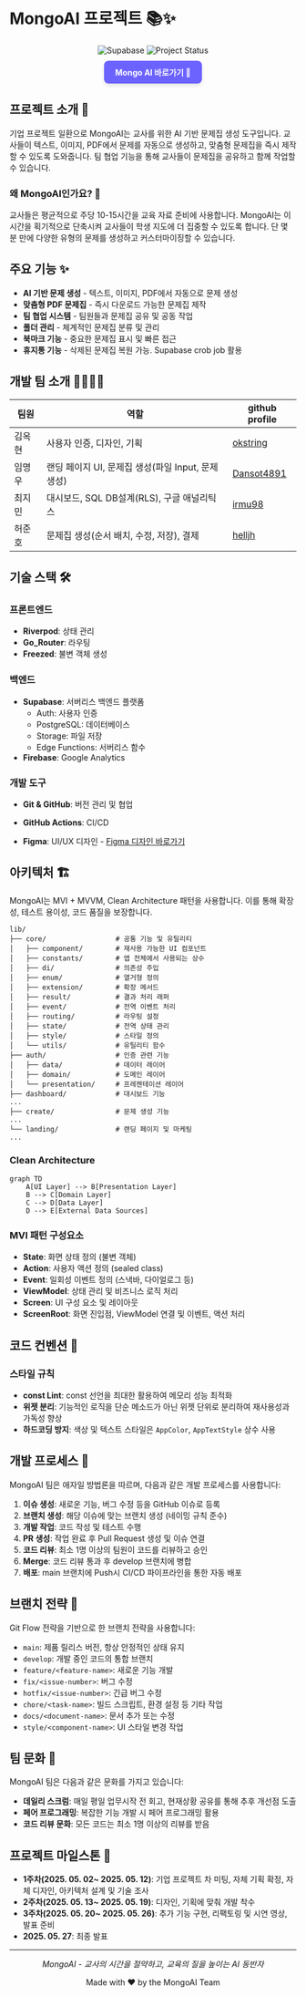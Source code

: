 # MongoAI 프로젝트 📚✨

<div align="center">
  <img src="https://img.shields.io/badge/Supabase-DB-3ECF8E?logo=supabase" alt="Supabase" />
  <img src="https://img.shields.io/badge/Status-Active-success" alt="Project Status" />
</div>
<div align="center">
  <a href="https://gitflow-exercise.github.io/MongoAI-web/" target="_blank" style="
     display: inline-block;
     background-color: #6C63FF;
     color: white;
     padding: 10px 20px;
     margin-top: 10px;
     border-radius: 8px;
     text-decoration: none;
     font-weight: bold;
     box-shadow: 0 4px 6px rgba(0,0,0,0.1);
     transition: background-color 0.3s ease;
  " onmouseover="this.style.backgroundColor='#2bb67c'" onmouseout="this.style.backgroundColor='#3ECF8E'">
    Mongo AI 바로가기 🚀
  </a>
</div>

## 프로젝트 소개 🚀

기업 프로젝트 일환으로 MongoAI는 교사를 위한 AI 기반 문제집 생성 도구입니다. 교사들이 텍스트, 이미지, PDF에서 문제를 자동으로 생성하고, 맞춤형 문제집을 즉시 제작할 수 있도록 도와줍니다. 팀 협업 기능을 통해 교사들이 문제집을 공유하고 함께 작업할 수 있습니다.

### 왜 MongoAI인가요? 🤔

교사들은 평균적으로 주당 10-15시간을 교육 자료 준비에 사용합니다. MongoAI는 이 시간을 획기적으로 단축시켜 교사들이 학생 지도에 더 집중할 수 있도록 합니다. 단 몇 분 만에 다양한 유형의 문제를 생성하고 커스터마이징할 수 있습니다.

## 주요 기능 ✨

- **AI 기반 문제 생성** - 텍스트, 이미지, PDF에서 자동으로 문제 생성
- **맞춤형 PDF 문제집** - 즉시 다운로드 가능한 문제집 제작
- **팀 협업 시스템** - 팀원들과 문제집 공유 및 공동 작업
- **폴더 관리** - 체계적인 문제집 분류 및 관리
- **북마크 기능** - 중요한 문제집 표시 및 빠른 접근
- **휴지통 기능** - 삭제된 문제집 복원 가능. Supabase crob job 활용

## 개발 팀 소개 👨‍💻👩‍💻

| 팀원   | 역할                      | github profile                              |
| ------ | ------------------------- | ------------------------------------------- |
| 김옥현 | 사용자 인증, 디자인, 기획 | [okstring](https://github.com/okstring)     |
| 임명우 | 랜딩 페이지 UI, 문제집 생성(파일 Input, 문제 생성) | [Dansot4891](https://github.com/Dansot4891) |
| 최지민 | 대시보드, SQL DB설계(RLS), 구글 애널리틱스  | [irmu98](https://github.com/irmu98)         |
| 허준호 | 문제집 생성(순서 배치, 수정, 저장), 결제 | [helljh](https://github.com/helljh)         |



## 기술 스택 🛠️

### 프론트엔드

- **Riverpod**: 상태 관리
- **Go_Router**: 라우팅
- **Freezed**: 불변 객체 생성

### 백엔드

- **Supabase**: 서버리스 백엔드 플랫폼
  - Auth: 사용자 인증
  - PostgreSQL: 데이터베이스
  - Storage: 파일 저장
  - Edge Functions: 서버리스 함수
- **Firebase**: Google Analytics 

### 개발 도구

- **Git & GitHub**: 버전 관리 및 협업

- **GitHub Actions**: CI/CD

- **Figma**: UI/UX 디자인 - [Figma 디자인 바로가기](https://www.figma.com/design/XqEZ6dBUOKMbyUnnLNENFP/Mongo-AI-%EC%9E%90%EC%B2%B4-%EB%94%94%EC%9E%90%EC%9D%B8?node-id=0-1&t=5eBEk9YAAfiydj2h-1)

## 아키텍처 🏗️

MongoAI는 MVI + MVVM, Clean Architecture 패턴을 사용합니다. 이를 통해 확장성, 테스트 용이성, 코드 품질을 보장합니다.

```
lib/
├── core/                 # 공통 기능 및 유틸리티
│   ├── component/        # 재사용 가능한 UI 컴포넌트
│   ├── constants/        # 앱 전체에서 사용되는 상수
│   ├── di/               # 의존성 주입
│   ├── enum/             # 열거형 정의
│   ├── extension/        # 확장 메서드
│   ├── result/           # 결과 처리 래퍼
│   ├── event/            # 전역 이벤트 처리
│   ├── routing/          # 라우팅 설정
│   ├── state/            # 전역 상태 관리
│   ├── style/            # 스타일 정의
│   └── utils/            # 유틸리티 함수
├── auth/                 # 인증 관련 기능
│   ├── data/             # 데이터 레이어
│   ├── domain/           # 도메인 레이어
│   └── presentation/     # 프레젠테이션 레이어
├── dashboard/            # 대시보드 기능
...
├── create/               # 문제 생성 기능
...
└── landing/              # 랜딩 페이지 및 마케팅
...
```

### Clean Architecture

```mermaid
graph TD
    A[UI Layer] --> B[Presentation Layer]
    B --> C[Domain Layer]
    C --> D[Data Layer]
    D --> E[External Data Sources]
```

### MVI 패턴 구성요소

- **State**: 화면 상태 정의 (불변 객체)
- **Action**: 사용자 액션 정의 (sealed class)
- **Event**: 일회성 이벤트 정의 (스낵바, 다이얼로그 등)
- **ViewModel**: 상태 관리 및 비즈니스 로직 처리
- **Screen**: UI 구성 요소 및 레이아웃
- **ScreenRoot**: 화면 진입점, ViewModel 연결 및 이벤트, 액션 처리

## 코드 컨벤션 📐

### 스타일 규칙

- **const Lint**: const 선언을 최대한 활용하여 메모리 성능 최적화
- **위젯 분리**: 기능적인 로직을 단순 메소드가 아닌 위젯 단위로 분리하여 재사용성과 가독성 향상
- **하드코딩 방지**: 색상 및 텍스트 스타일은 `AppColor`, `AppTextStyle` 상수 사용

## 개발 프로세스 🔄

MongoAI 팀은 애자일 방법론을 따르며, 다음과 같은 개발 프로세스를 사용합니다:

1. **이슈 생성**: 새로운 기능, 버그 수정 등을 GitHub 이슈로 등록
2. **브랜치 생성**: 해당 이슈에 맞는 브랜치 생성 (네이밍 규칙 준수)
3. **개발 작업**: 코드 작성 및 테스트 수행
4. **PR 생성**: 작업 완료 후 Pull Request 생성 및 이슈 연결
5. **코드 리뷰**: 최소 1명 이상의 팀원이 코드를 리뷰하고 승인
6. **Merge**: 코드 리뷰 통과 후 develop 브랜치에 병합
7. **배포**: main 브랜치에 Push시 CI/CD 파이프라인을 통한 자동 배포

## 브랜치 전략 🌿

Git Flow 전략을 기반으로 한 브랜치 전략을 사용합니다:

- `main`: 제품 릴리스 버전, 항상 안정적인 상태 유지
- `develop`: 개발 중인 코드의 통합 브랜치
- `feature/<feature-name>`: 새로운 기능 개발
- `fix/<issue-number>`: 버그 수정
- `hotfix/<issue-number>`: 긴급 버그 수정
- `chore/<task-name>`: 빌드 스크립트, 환경 설정 등 기타 작업
- `docs/<document-name>`: 문서 추가 또는 수정
- `style/<component-name>`: UI 스타일 변경 작업



## 팀 문화 👥

MongoAI 팀은 다음과 같은 문화를 가지고 있습니다:

- **데일리 스크럼**: 매일 평일 업무시작 전 회고, 현재상황 공유를 통해 추후 개선점 도출
- **페어 프로그래밍**: 복잡한 기능 개발 시 페어 프로그래밍 활용
- **코드 리뷰 문화**: 모든 코드는 최소 1명 이상의 리뷰를 받음



## 프로젝트 마일스톤 🏁

- **1주차(2025. 05. 02~ 2025. 05. 12)**: 기업 프로젝트 차 미팅, 자체 기획 확정, 자체 디자인, 아키텍처 설계 및 기술 조사
- **2주차(2025. 05. 13~ 2025. 05. 19)**: 디자인, 기획에 맞춰 개발 착수
- **3주차(2025. 05. 20~ 2025. 05. 26)**: 추가 기능 구현, 리팩토링 및 시연 영상, 발표 준비
- **2025. 05. 27**: 최종 발표

------

<div align="center">   <p><i>MongoAI - 교사의 시간을 절약하고, 교육의 질을 높이는 AI 동반자</i></p>   <p>Made with ❤️ by the MongoAI Team</p> </div>
